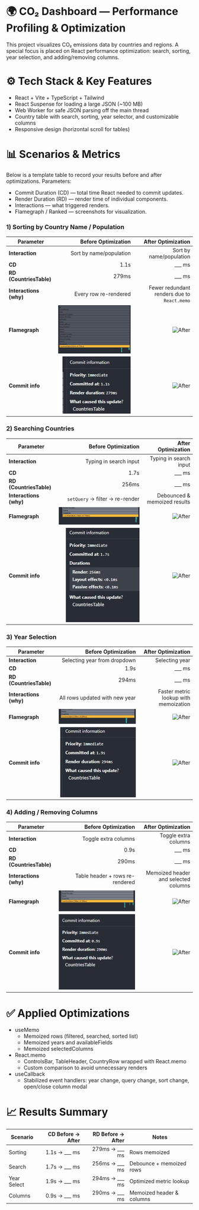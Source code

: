 # 🌍 CO₂ Dashboard — Performance Profiling & Optimization

This project visualizes CO₂ emissions data by countries and regions.
A special focus is placed on React performance optimization: search, sorting, year selection, and adding/removing columns.

# ⚙️ Tech Stack & Key Features

- React + Vite + TypeScript + Tailwind
- React Suspense for loading a large JSON (~100 MB)
- Web Worker for safe JSON parsing off the main thread
- Country table with search, sorting, year selector, and customizable columns
- Responsive design (horizontal scroll for tables)

# 📊 Scenarios & Metrics

Below is a template table to record your results before and after optimizations.
Parameters:

- Commit Duration (CD) — total time React needed to commit updates.
- Render Duration (RD) — render time of individual components.
- Interactions — what triggered renders.
- Flamegraph / Ranked — screenshots for visualization.

### 1) Sorting by Country Name / Population

| Parameter               |                   Before Optimization |                          After Optimization |
| ----------------------- | ------------------------------------: | ------------------------------------------: |
| **Interaction**         |               Sort by name/population |                     Sort by name/population |
| **CD**                  |                                  1.1s |                                   \_\_\_ ms |
| **RD (CountriesTable)** |                                 279ms |                                   \_\_\_ ms |
| **Interactions (why)**  |                 Every row re-rendered | Fewer redundant renders due to `React.memo` |
| **Flamegraph**          | ![Before](docs/before-sort-flame.jpg) |         ![After](docs/after-sort-flame.png) |
| **Commit info**         |  ![Before](docs/before-sort-info.jpg) |        ![After](docs/after-sort-ranked.png) |

### 2) Searching Countries

| Parameter               |                     Before Optimization |                     After Optimization |
| ----------------------- | --------------------------------------: | -------------------------------------: |
| **Interaction**         |                  Typing in search input |                 Typing in search input |
| **CD**                  |                                    1.7s |                              \_\_\_ ms |
| **RD (CountriesTable)** |                                   256ms |                              \_\_\_ ms |
| **Interactions (why)**  |         `setQuery` → filter → re-render |           Debounced & memoized results |
| **Flamegraph**          | ![Before](docs/before-search-flame.jpg) |  ![After](docs/after-search-flame.png) |
| **Commit info**         |  ![Before](docs/before-search-info.jpg) | ![After](docs/after-search-ranked.png) |

### 3) Year Selection

| Parameter               |                   Before Optimization |                    After Optimization |
| ----------------------- | ------------------------------------: | ------------------------------------: |
| **Interaction**         |          Selecting year from dropdown |                        Selecting year |
| **CD**                  |                                  1.9s |                             \_\_\_ ms |
| **RD (CountriesTable)** |                                 294ms |                             \_\_\_ ms |
| **Interactions (why)**  |        All rows updated with new year | Faster metric lookup with memoization |
| **Flamegraph**          | ![Before](docs/before-year-flame.jpg) |   ![After](docs/after-year-flame.png) |
| **Commit info**         |  ![Before](docs/before-year-info.jpg) |  ![After](docs/after-year-ranked.png) |

### 4) Adding / Removing Columns

| Parameter               |                      Before Optimization |                      After Optimization |
| ----------------------- | ---------------------------------------: | --------------------------------------: |
| **Interaction**         |                     Toggle extra columns |                    Toggle extra columns |
| **CD**                  |                                     0.9s |                               \_\_\_ ms |
| **RD (CountriesTable)** |                                    290ms |                               \_\_\_ ms |
| **Interactions (why)**  |          Table header + rows re-rendered |    Memoized header and selected columns |
| **Flamegraph**          | ![Before](docs/before-columns-flame.jpg) |  ![After](docs/after-columns-flame.png) |
| **Commit info**         |  ![Before](docs/before-columns-info.jpg) | ![After](docs/after-columns-ranked.png) |

# ✅ Applied Optimizations

- useMemo
  - Memoized rows (filtered, searched, sorted list)
  - Memoized years and availableFields
  - Memoized selectedColumns
- React.memo
  - ControlsBar, TableHeader, CountryRow wrapped with React.memo
  - Custom comparison to avoid unnecessary renders
- useCallback
  - Stabilized event handlers: year change, query change, sort change, open/close column modal

# 📈 Results Summary

| Scenario    | CD Before → After | RD Before → After | Notes                     |
| ----------- | ----------------: | ----------------: | ------------------------- |
| Sorting     |  1.1s → \_\_\_ ms | 279ms → \_\_\_ ms | Rows memoized             |
| Search      |  1.7s → \_\_\_ ms | 256ms → \_\_\_ ms | Debounce + memoized rows  |
| Year Select |  1.9s → \_\_\_ ms | 294ms → \_\_\_ ms | Optimized metric lookup   |
| Columns     |  0.9s → \_\_\_ ms | 290ms → \_\_\_ ms | Memoized header & columns |
